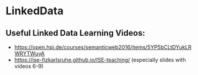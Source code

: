 # LinkedData

## Useful Linked Data Learning Videos:
* https://open.hpi.de/courses/semanticweb2016/items/5YP5bCLtDYukLRWRYTWuyA
* https://ise-fizkarlsruhe.github.io/ISE-teaching/ (especially slides with videos 6-9)
